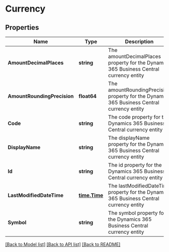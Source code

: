 # Currency

## Properties
Name | Type | Description | Notes
------------ | ------------- | ------------- | -------------
**AmountDecimalPlaces** | **string** | The amountDecimalPlaces property for the Dynamics 365 Business Central currency entity | [optional] [default to null]
**AmountRoundingPrecision** | **float64** | The amountRoundingPrecision property for the Dynamics 365 Business Central currency entity | [optional] [default to null]
**Code** | **string** | The code property for the Dynamics 365 Business Central currency entity | [optional] [default to null]
**DisplayName** | **string** | The displayName property for the Dynamics 365 Business Central currency entity | [optional] [default to null]
**Id** | **string** | The id property for the Dynamics 365 Business Central currency entity | [optional] [default to null]
**LastModifiedDateTime** | [**time.Time**](time.Time.md) | The lastModifiedDateTime property for the Dynamics 365 Business Central currency entity | [optional] [default to null]
**Symbol** | **string** | The symbol property for the Dynamics 365 Business Central currency entity | [optional] [default to null]

[[Back to Model list]](../README.md#documentation-for-models) [[Back to API list]](../README.md#documentation-for-api-endpoints) [[Back to README]](../README.md)

